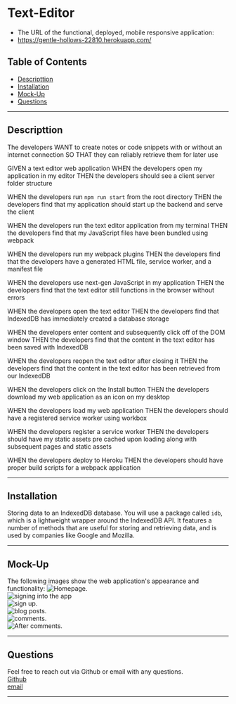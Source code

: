 # Text-Editor

- The URL of the functional, deployed, mobile responsive application:
- https://gentle-hollows-22810.herokuapp.com/

## Table of Contents

- [Descripttion](#descripttion)
- [Installation](#installation)
- [Mock-Up](#mock-up)
- [Questions](#questions)

---

## Descripttion

The developers WANT to create notes or code snippets with or without an internet connection
SO THAT they can reliably retrieve them for later use

GIVEN a text editor web application
WHEN the developers open my application in my editor
THEN the developers should see a client server folder structure

WHEN the developers run `npm run start` from the root directory
THEN the developers find that my application should start up the backend and serve the client

WHEN the developers run the text editor application from my terminal
THEN the developers find that my JavaScript files have been bundled using webpack

WHEN the developers run my webpack plugins
THEN the developers find that the developers have a generated HTML file, service worker, and a manifest file

WHEN the developers use next-gen JavaScript in my application
THEN the developers find that the text editor still functions in the browser without errors

WHEN the developers open the text editor
THEN the developers find that IndexedDB has immediately created a database storage

WHEN the developers enter content and subsequently click off of the DOM window
THEN the developers find that the content in the text editor has been saved with IndexedDB

WHEN the developers reopen the text editor after closing it
THEN the developers find that the content in the text editor has been retrieved from our IndexedDB

WHEN the developers click on the Install button
THEN the developers download my web application as an icon on my desktop

WHEN the developers load my web application
THEN the developers should have a registered service worker using workbox

WHEN the developers register a service worker
THEN the developers should have my static assets pre cached upon loading along with subsequent pages and static assets

WHEN the developers deploy to Heroku
THEN the developers should have proper build scripts for a webpack application

---

## Installation

Storing data to an IndexedDB database. You will use a package called `idb`, which is a lightweight wrapper around the IndexedDB API. It features a number of methods that are useful for storing and retrieving data, and is used by companies like Google and Mozilla.

---

## Mock-Up

The following images show the web application's appearance and functionality:
![Homepage.](./Assets/home.png)<br>
![signing into the app](./Assets/login.png)<br>
![sign up.](./Assets/signup.png)<br>
![blog posts.](./Assets/blog.png)<br>
![comments.](./Assets/comment.png)<br>
![After comments.](./Assets/aftercomment.png)<br>

---

## Questions

Feel free to reach out via Github or email with any questions. <br>
[Github](https://github.com/kayjinyi) <br>
[email](mailto:kayjinyi@gmail.com)

---
